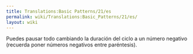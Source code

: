 ```yaml
---
title: Translations:Basic Patterns/21/es
permalink: wiki/Translations:Basic_Patterns/21/es/
layout: wiki
---
```


Puedes pausar todo cambiando la duración del ciclo a un número negativo
(recuerda poner números negativos entre paréntesis).
